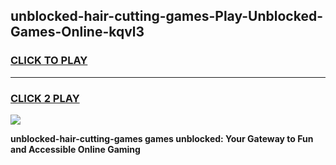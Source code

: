 
## unblocked-hair-cutting-games-Play-Unblocked-Games-Online-kqvl3
<h3>
<a href="https://premium76.site?title=unblocked-hair-cutting-games&ref=25A">CLICK TO PLAY</a></h3>
<hr>

<h3>
<a href="https://premium76.site?title=unblocked-hair-cutting-games&ref=25A">CLICK 2 PLAY</a>
  
</h3>

<a href="https://premium76.site?title=unblocked-hair-cutting-games&ref=25A"><img src="https://clearcache.store/games.png"></a>


**unblocked-hair-cutting-games games unblocked: Your Gateway to Fun and Accessible Online Gaming**
